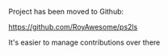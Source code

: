 Project has been moved to Github:

https://github.com/RoyAwesome/ps2ls

It's easier to manage contributions over there